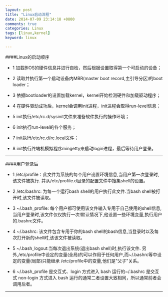 ```yaml
---
layout: post
title: "Linux启动流程"
date: 2014-07-09 23:14:18 +0800
comments: true
categories: Linux
tags: [linux,kernel]
keyword: linux

---
```


####Linux的启动顺序

- 1 加载BIOS的硬件信息并进行自检，然后根据设置取得第一个可启动的设备；

- 2 读取并执行第一个启动设备内MBR(master boot record,主引导分区)的boot loader；

- 3 依据bootloader的设置加载kernel，kernel开始检测硬件和加载驱动程序；

<!--more-->

- 4 在硬件驱动成功后，kernel会调用init进程，init进程会取得run-level信息；

- 5 init执行/etc/rc.d/sysinit文件来准备软件执行的操作环境；

- 6 init执行run-level的各个服务；

- 7 init执行/etc/rc.d/rc.local文件；

- 8 init执行终端机模拟程序mingetty来启动login进程，最后等待用户登录。

---

####用户登录后

- 1 /etc/profile：此文件为系统的每个用户设置环境信息,当用户第一次登录时,该文件被执行. 并从/etc/profile.d目录的配置文件中搜集shell的设置。
    
- 2 /etc/bashrc: 为每一个运行bash shell的用户执行此文件.当bash shell被打开时,该文件被读取。

- 3 ~/.bash_profile: 每个用户都可使用该文件输入专用于自己使用的shell信息,当用户登录时,该文件仅仅执行一次!默认情况下,他设置一些环境变量,执行用户的.bashrc文件。

- 4 ~/.bashrc: 该文件包含专用于你的bash shell的bash信息,当登录时以及每次打开新的shell时,该该文件被读取。

- 5 ~/.bash_logout:当每次退出系统(退出bash shell)时,执行该文件.  另外,/etc/profile中设定的变量(全局)的可以作用于任何用户,而~/.bashrc等中设定的变量(局部)只能继承 /etc/profile中的变量,他们是"父子"关系。

- 6 ~/.bash_profile 是交互式、login 方式进入 bash 运行的~/.bashrc 是交互式 non-login 方式进入 bash 运行的通常二者设置大致相同，所以通常前者会调用后者。

---

